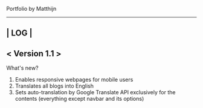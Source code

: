 Portfolio by Matthijn

---------
|  LOG  |
---------

< Version 1.1 >
-----
What's new?
1. Enables responsive webpages for mobile users
2. Translates all blogs into English
3. Sets auto-translation by Google Translate API exclusively for the contents (everything except navbar and its options)
